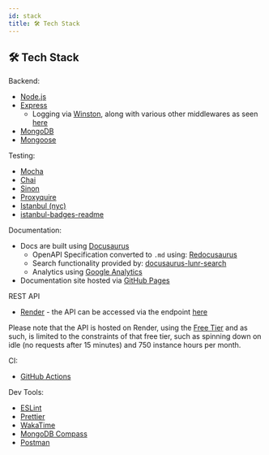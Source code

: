 ```yaml
---
id: stack
title: 🛠️ Tech Stack
---
```


## 🛠️ Tech Stack

Backend:

-   [Node.js](https://nodejs.org/en)
-   [Express](https://expressjs.com/)
    -   Logging via [Winston](https://github.com/winstonjs/winston), along with various other middlewares as seen [here](https://github.com/vikiru/restasaurus/blob/main/app/middlewares/index.js)
-   [MongoDB](https://www.mongodb.com/)
-   [Mongoose](https://mongoosejs.com/)

Testing:

-   [Mocha](https://mochajs.org/)
-   [Chai](https://www.chaijs.com/)
-   [Sinon](https://sinonjs.org/)
-   [Proxyquire](https://github.com/thlorenz/proxyquire)
-   [Istanbul (nyc)](https://github.com/istanbuljs/nyc)
-   [istanbul-badges-readme](https://github.com/the-bugging/istanbul-badges-readme)

Documentation:

-   Docs are built using [Docusaurus](https://docusaurus.io/)
    -   OpenAPI Specification converted to `.md` using: [Redocusaurus](https://github.com/rohit-gohri/redocusaurus)
    -   Search functionality provided by: [docusaurus-lunr-search](https://github.com/praveenn77/docusaurus-lunr-search)
    -   Analytics using [Google Analytics](https://marketingplatform.google.com/about/analytics/)
-   Documentation site hosted via [GitHub Pages](https://pages.github.com/)

REST API

-   [Render](https://render.com/) - the API can be accessed via the endpoint [here](https://restasaurus.onrender.com/api/v1)

Please note that the API is hosted on Render, using the [Free Tier](https://docs.render.com/free) and as such, is limited to the constraints of that free tier, such as spinning down on idle (no requests after 15 minutes) and 750 instance hours per month.

CI:

-   [GitHub Actions](https://github.com/features/actions)

Dev Tools:

-   [ESLint](https://eslint.org/)
-   [Prettier](https://prettier.io/)
-   [WakaTime](https://wakatime.com/)
-   [MongoDB Compass](https://www.mongodb.com/products/tools/compass)
-   [Postman](https://www.postman.com/)
